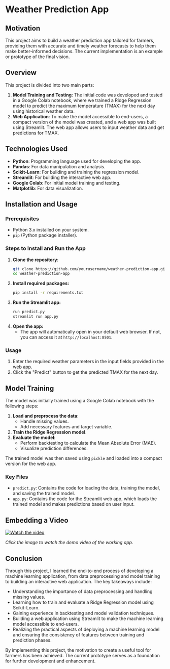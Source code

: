 # Weather Prediction App

## Motivation

This project aims to build a weather prediction app tailored for farmers, providing them with accurate and timely weather forecasts to help them make better-informed decisions. The current implementation is an example or prototype of the final vision.

## Overview

This project is divided into two main parts:

1. **Model Training and Testing**: The initial code was developed and tested in a Google Colab notebook, where we trained a Ridge Regression model to predict the maximum temperature (TMAX) for the next day using historical weather data.
2. **Web Application**: To make the model accessible to end-users, a compact version of the model was created, and a web app was built using Streamlit. The web app allows users to input weather data and get predictions for TMAX.

## Technologies Used

- **Python**: Programming language used for developing the app.
- **Pandas**: For data manipulation and analysis.
- **Scikit-Learn**: For building and training the regression model.
- **Streamlit**: For building the interactive web app.
- **Google Colab**: For initial model training and testing.
- **Matplotlib**: For data visualization.

## Installation and Usage

### Prerequisites

- Python 3.x installed on your system.
- `pip` (Python package installer).

### Steps to Install and Run the App

1. **Clone the repository**:
   ```bash
   git clone https://github.com/yourusername/weather-prediction-app.git
   cd weather-prediction-app
2. **Install required packages:**
   ```bash
   pip install -r requirements.txt
3. **Run the Streamlit app:**
   ```bash
   run predict.py
   streamlit run app.py
4. **Open the app:**
   - The app will automatically open in your default web browser. If not, you can access it at `http://localhost:8501`.

### Usage

1. Enter the required weather parameters in the input fields provided in the web app.
2. Click the "Predict" button to get the predicted TMAX for the next day.

## Model Training

The model was initially trained using a Google Colab notebook with the following steps:

1. **Load and preprocess the data**:
   - Handle missing values.
   - Add necessary features and target variable.
2. **Train the Ridge Regression model**.
3. **Evaluate the model**:
   - Perform backtesting to calculate the Mean Absolute Error (MAE).
   - Visualize prediction differences.

The trained model was then saved using `pickle` and loaded into a compact version for the web app.

### Key Files

- `predict.py`: Contains the code for loading the data, training the model, and saving the trained model.
- `app.py`: Contains the code for the Streamlit web app, which loads the trained model and makes predictions based on user input.

## Embedding a Video

[![Watch the video](https://img.youtube.com/vi/0DvVL-GU_DE/0.jpg)](https://www.youtube.com/watch?v=0DvVL-GU_DE)

*Click the image to watch the demo video of the working app.*

## Conclusion

Through this project, I learned the end-to-end process of developing a machine learning application, from data preprocessing and model training to building an interactive web application. The key takeaways include:

- Understanding the importance of data preprocessing and handling missing values.
- Learning how to train and evaluate a Ridge Regression model using Scikit-Learn.
- Gaining experience in backtesting and model validation techniques.
- Building a web application using Streamlit to make the machine learning model accessible to end-users.
- Realizing the practical aspects of deploying a machine learning model and ensuring the consistency of features between training and prediction phases.

By implementing this project, the motivation to create a useful tool for farmers has been achieved. The current prototype serves as a foundation for further development and enhancement.

